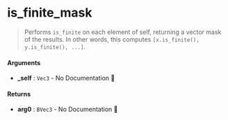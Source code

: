 # is\_finite\_mask

>  Performs `is_finite` on each element of self, returning a vector mask of the results.
>  In other words, this computes `[x.is_finite(), y.is_finite(), ...]`.

#### Arguments

- **\_self** : `Vec3` \- No Documentation 🚧

#### Returns

- **arg0** : `BVec3` \- No Documentation 🚧